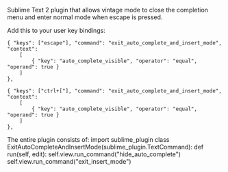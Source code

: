 Sublime Text 2 plugin that allows vintage mode to close the completion menu and enter normal mode when escape is pressed.


Add this to your user key bindings:

	{ "keys": ["escape"], "command": "exit_auto_complete_and_insert_mode", "context":
		[
			{ "key": "auto_complete_visible", "operator": "equal", "operand": true }
		]
	},

	{ "keys": ["ctrl+["], "command": "exit_auto_complete_and_insert_mode", "context":
		[
			{ "key": "auto_complete_visible", "operator": "equal", "operand": true }
		]
	},


The entire plugin consists of:
	import sublime_plugin
	class ExitAutoCompleteAndInsertMode(sublime_plugin.TextCommand):
	    def run(self, edit):
	        self.view.run_command("hide_auto_complete")
	        self.view.run_command("exit_insert_mode")
